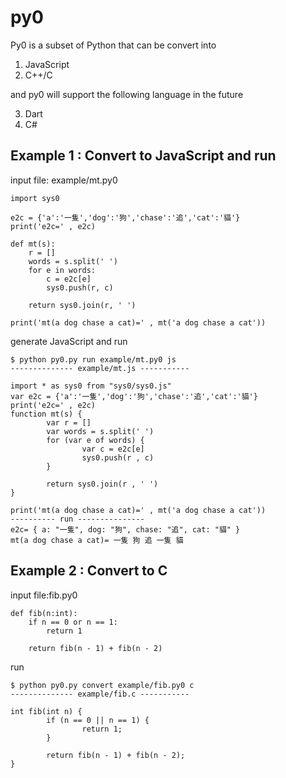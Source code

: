 # py0

Py0 is a subset of Python that can be convert into 

1. JavaScript
2. C++/C

and py0 will support the following language in the future

3. Dart
4. C#

## Example 1 : Convert to JavaScript and run

input file: example/mt.py0

```
import sys0

e2c = {'a':'一隻','dog':'狗','chase':'追','cat':'貓'}
print('e2c=' , e2c)

def mt(s):
	r = []
	words = s.split(' ')
	for e in words: 
		c = e2c[e]
		sys0.push(r, c)

	return sys0.join(r, ' ')

print('mt(a dog chase a cat)=' , mt('a dog chase a cat'))
```

generate JavaScript and run

```
$ python py0.py run example/mt.py0 js
-------------- example/mt.js -----------

import * as sys0 from "sys0/sys0.js"
var e2c = {'a':'一隻','dog':'狗','chase':'追','cat':'貓'}
print('e2c=' , e2c)
function mt(s) {
        var r = []
        var words = s.split(' ')
        for (var e of words) {
                var c = e2c[e]
                sys0.push(r , c)
        }

        return sys0.join(r , ' ')
}

print('mt(a dog chase a cat)=' , mt('a dog chase a cat'))
---------- run ---------------
e2c= { a: "一隻", dog: "狗", chase: "追", cat: "貓" }
mt(a dog chase a cat)= 一隻 狗 追 一隻 貓
```

## Example 2 : Convert to C 

input file:fib.py0

```
def fib(n:int):
	if n == 0 or n == 1:
		return 1

	return fib(n - 1) + fib(n - 2)

```

run

```
$ python py0.py convert example/fib.py0 c
-------------- example/fib.c -----------

int fib(int n) {
        if (n == 0 || n == 1) {
                return 1;
        }

        return fib(n - 1) + fib(n - 2);
}
```

